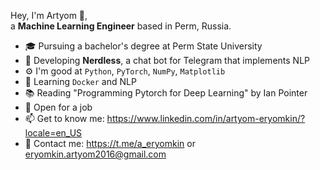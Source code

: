Hey, I'm Artyom 👋,  
a **Machine Learning Engineer** based in Perm, Russia.

- 🎓 Pursuing a bachelor's degree at Perm State University
- 🤖 Developing **Nerdless**, a chat bot for Telegram that implements NLP 
- ⚙️ I'm good at `Python`, `PyTorch`, `NumPy`, `Matplotlib`
- 🌱 Learning `Docker` and NLP
- 📚 Reading "Programming Pytorch for Deep Learning" by Ian Pointer
- 💼 Open for a job
- 📫 Get to know me: https://www.linkedin.com/in/artyom-eryomkin/?locale=en_US
- 📱 Contact me: https://t.me/a_eryomkin or eryomkin.artyom2016@gmail.com
